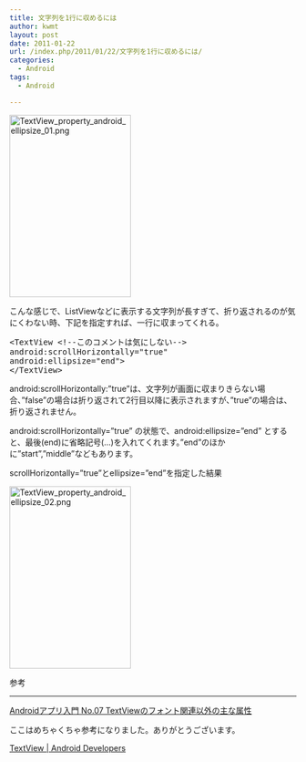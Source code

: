 ```yaml
---
title: 文字列を1行に収めるには
author: kwmt
layout: post
date: 2011-01-22
url: /index.php/2011/01/22/文字列を1行に収めるには/
categories:
  - Android
tags:
  - Android

---
```

<img
src="http://androg.up.seesaa.net/image/TextView_property_android_ellipsize_01-thumbnail2.png" width="213" height="320" border="0" align="" alt="TextView_property_android_ellipsize_01.png"
pbsrc="http://androg.up.seesaa.net/image/TextView_property_android_ellipsize_01.png"
class="PopBoxImageSmall"
onclick="Pop(this,100,'PopBoxImageLarge');" />

こんな感じで、ListViewなどに表示する文字列が長すぎて、折り返されるのが気にくわない時、下記を指定すれば、一行に収まってくれる。

<pre class="brush: xml; title: ; notranslate" title="">&lt;TextView &lt;!--このコメントは気にしない--&gt;
android:scrollHorizontally="true"
android:ellipsize="end"&gt;
&lt;/TextView&gt;
</pre>

android:scrollHorizontally:&#8221;true&#8221;は、文字列が画面に収まりきらない場合、&#8221;false&#8221;の場合は折り返されて2行目以降に表示されますが、&#8221;true&#8221;の場合は、折り返されません。

android:scrollHorizontally=&#8221;true&#8221; の状態で、android:ellipsize=&#8221;end&#8221; とすると、最後(end)に省略記号(&#8230;)を入れてくれます。&#8221;end&#8221;のほかに&#8221;start&#8221;,&#8221;middle&#8221;などもあります。

scrollHorizontally=&#8221;true&#8221;とellipsize=&#8221;end&#8221;を指定した結果
  

  
<img
src="http://androg.up.seesaa.net/image/TextView_property_android_ellipsize_02-thumbnail2.png" width="213" height="320" border="0" align="" alt="TextView_property_android_ellipsize_02.png"
pbsrc="http://androg.up.seesaa.net/image/TextView_property_android_ellipsize_01.png"
class="PopBoxImageSmall"
onclick="Pop(this,100,'PopBoxImageLarge');" />

参考

* * *


  
[Androidアプリ入門 No.07 TextViewのフォント関連以外の主な属性][1]</p> 

ここはめちゃくちゃ参考になりました。ありがとうございます。

[TextView | Android Developers][2]

 [1]: http://d.hatena.ne.jp/kuwalab/20101211/p1
 [2]: http://developer.android.com/reference/android/widget/TextView.html#attr_android:ellipsize